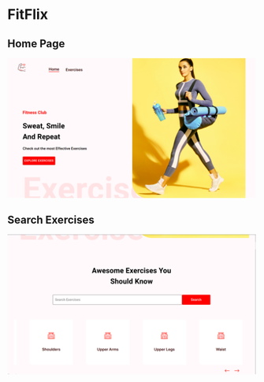 # FitFlix

## Home Page

![Home Page](/Github_Output/Home.png)

## Search Exercises

![Search Exercises](/Github_Output/SearchExercises.png)
